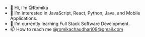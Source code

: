 - 👋 Hi, I’m @Romika
- 👀 I’m interested in JavaScript, React, Python, Java, and Mobile Applications.
- 🌱 I’m currently learning Full Stack Software Development.
- 📫 How to reach me @romikachaudhari09@gmail.com

<!---
Romsh1/Romsh1 is a ✨ special ✨ repository because its `README.md` (this file) appears on your GitHub profile.
You can click the Preview link to take a look at your changes.
--->
